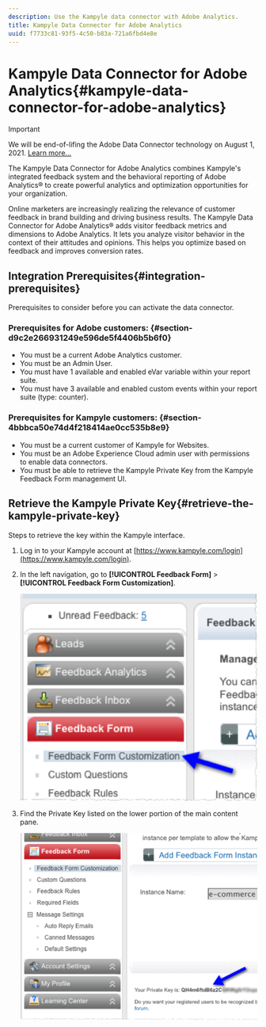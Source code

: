 ```yaml
---
description: Use the Kampyle data connector with Adobe Analytics.
title: Kampyle Data Connector for Adobe Analytics
uuid: f7733c81-93f5-4c50-b83a-721a6fbd4e8e
---
```


# Kampyle Data Connector for Adobe Analytics{#kampyle-data-connector-for-adobe-analytics}

>[!IMPORTANT]
>
>We will be end-of-lifing the Adobe Data Connector technology on August 1, 2021. [Learn more...](/help/import/data-connectors/data-connectors-eol.md)

The Kampyle Data Connector for Adobe Analytics combines Kampyle's integrated feedback system and the behavioral reporting of Adobe Analytics® to create powerful analytics and optimization opportunities for your organization.

Online marketers are increasingly realizing the relevance of customer feedback in brand building and driving business results. The Kampyle Data Connector for Adobe Analytics® adds visitor feedback metrics and dimensions to Adobe Analytics. It lets you analyze visitor behavior in the context of their attitudes and opinions. This helps you optimize based on feedback and improves conversion rates.

## Integration Prerequisites{#integration-prerequisites}

Prerequisites to consider before you can activate the data connector.

### Prerequisites for Adobe customers: {#section-d9c2e266931249e596de5f4406b5b6f0}

* You must be a current Adobe Analytics customer.
* You must be an Admin User.
* You must have 1 available and enabled eVar variable within your report suite.
* You must have 3 available and enabled custom events within your report suite (type: counter).

### Prerequisites for Kampyle customers: {#section-4bbbca50e74d4f218414ae0cc535b8e9}

* You must be a current customer of Kampyle for Websites.
* You must be an Adobe Experience Cloud admin user with permissions to enable data connectors.
* You must be able to retrieve the Kampyle Private Key from the Kampyle Feedback Form management UI.

## Retrieve the Kampyle Private Key{#retrieve-the-kampyle-private-key}

Steps to retrieve the key within the Kampyle interface.

1. Log in to your Kampyle account at [https://www.kampyle.com/login](https://www.kampyle.com/login).
1. In the left navigation, go to **[!UICONTROL Feedback Form]** > **[!UICONTROL Feedback Form Customization]**.

   ![](assets/retrieve_key1.png)

1. Find the Private Key listed on the lower portion of the main content pane.

   ![](assets/retrieve_key2.png)
